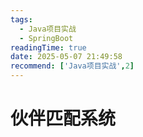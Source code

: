 ```yaml
---
tags:
  - Java项目实战
  - SpringBoot
readingTime: true
date: 2025-05-07 21:49:58
recommend: ['Java项目实战',2]
---
```


# 伙伴匹配系统
